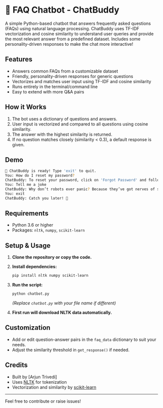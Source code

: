 # 🤖 FAQ Chatbot - ChatBuddy

A simple Python-based chatbot that answers frequently asked questions (FAQs) using natural language processing. ChatBuddy uses TF-IDF vectorization and cosine similarity to understand user queries and provide the most relevant answer from a predefined dataset. Includes some personality-driven responses to make the chat more interactive!

## Features

- Answers common FAQs from a customizable dataset
- Friendly, personality-driven responses for generic questions
- Vectorizes and matches user input using TF-IDF and cosine similarity
- Runs entirely in the terminal/command line
- Easy to extend with more Q&A pairs

## How it Works

1. The bot uses a dictionary of questions and answers.
2. User input is vectorized and compared to all questions using cosine similarity.
3. The answer with the highest similarity is returned.
4. If no question matches closely (similarity < 0.3), a default response is given.

## Demo

```bash
🤖 ChatBuddy is ready! Type 'exit' to quit.
You: How do I reset my password?
ChatBuddy: To reset your password, click on 'Forgot Password' and follow the instructions.
You: Tell me a joke
ChatBuddy: Why don’t robots ever panic? Because they’ve got nerves of steel!
You: exit
ChatBuddy: Catch you later! 👋
```

## Requirements

- Python 3.6 or higher
- Packages: `nltk`, `numpy`, `scikit-learn`

## Setup & Usage

1. **Clone the repository or copy the code.**
2. **Install dependencies:**
   ```bash
   pip install nltk numpy scikit-learn
   ```
3. **Run the script:**
   ```bash
   python chatbot.py
   ```
   *(Replace `chatbot.py` with your file name if different)*

4. **First run will download NLTK data automatically.**

## Customization

- Add or edit question-answer pairs in the `faq_data` dictionary to suit your needs.
- Adjust the similarity threshold in `get_response()` if needed.

## Credits

- Built by [Arjun Trivedi]
- Uses [NLTK](https://www.nltk.org/) for tokenization
- Vectorization and similarity by [scikit-learn](https://scikit-learn.org/)

---

Feel free to contribute or raise issues!
